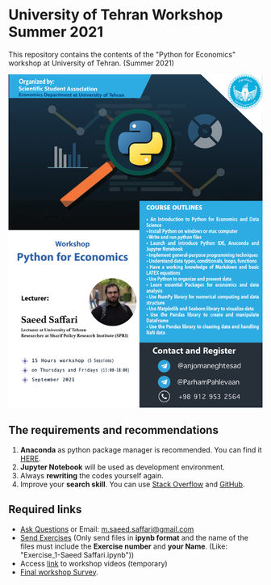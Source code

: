 # University of Tehran Workshop Summer 2021
This repository contains the contents of the "Python for Economics" workshop at University of Tehran. (Summer 2021)

<img src = "https://github.com/saeed-saffari/UT-workshop-sum2021/blob/main/poster%2003.jpg?raw=true" width="550" >

## The requirements and recommendations

1. **Anaconda** as python package manager is recommended. You can find it [HERE](https://www.anaconda.com/products/individual).
2. **Jupyter Notebook** will be used as development environment.
3. Always **rewriting** the codes yourself again.
4. Improve your **search skill**. You can use [Stack Overflow](https://stackoverflow.com/) and [GitHub](https://github.com/).

## Required links
- [Ask Questions](https://docs.google.com/forms/d/e/1FAIpQLSfksto0RE2D1s5cruVmGNBs_zvsbQkKftzI5kGhYISWKHpokA/viewform?usp=sf_link) or Email: m.saeed.saffari@gmail.com
- [Send Exercises](https://docs.google.com/forms/d/e/1FAIpQLSfWzgx_x9chTzbObPIhWT-I_CMTvqsgn62TKqEqjWVZGW1pNQ/viewform?usp=sf_link) (Only send files in **ipynb format** and the name of the files must include the **Exercise number** and **your Name**. (Like: "Exercise_1-Saeed Saffari.ipynb"))
- Access [link](https://drive.google.com/drive/folders/1WI20iX01bwBbaVUSVWf97C_1yQfyjbAw?usp=sharing) to workshop videos (temporary)
- [Final workshop Survey](https://docs.google.com/forms/d/e/1FAIpQLSd2WfZZfYf74KqN8eO-cUtpEYjR3JrDqndbndmVCNhE6Hs1mw/viewform?usp=sf_link).
